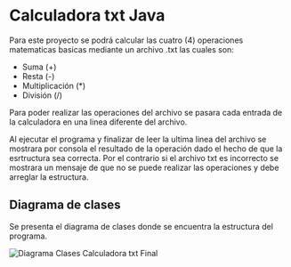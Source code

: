 # Calculadora txt Java
Para este proyecto se podrá calcular las cuatro (4) operaciones matematicas basicas mediante un archivo .txt las cuales son:
- Suma (+)
- Resta (-)
- Multiplicación (*)
- División (/)

Para poder realizar las operaciones del archivo se pasara cada entrada de la calculadora en una linea diferente del archivo.

Al ejecutar el programa y finalizar de leer la ultima linea del archivo se mostrara por consola el resultado de la operación dado el hecho de que la esrtructura sea correcta.
Por el contrario si el archivo txt es incorrecto se mostrara un mensaje de que no se puede realizar las operaciones y debe arreglar la estructura.


## Diagrama de clases
Se presenta el diagrama de clases donde se encuentra la estructura del programa.


![Diagrama Clases Calculadora txt Final](https://github.com/nar-ran/CalculadoraTXT/assets/143750294/3aa757c1-1a88-4be8-bd1b-6213404ee16c)
